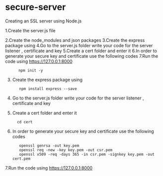 ﻿# secure-server
Creating an SSL server using Node.js

1.Create the server.js file

2.Create the node_modules and json packages
3.Create the express package using
4.Go to the server.js folder write your code for the server listener , certificate and key
5.Create a cert folder  and enter it
6.In order to generate your secure key and certificate use the following codes
7.Run the code  using https://127.0.0.1:8000


          npm init -y        
3. Create the express package using 

          npm install express --save

4. Go to the server.js folder write your code for the server listener , certificate and key
5.  Create a cert folder  and enter it 

          cd cert

6. In order to generate your secure key and certificate use the following codes


          openssl genrsa -out key.pem
          openssl req -new -key key.pem -out csr.pem
          openssl x509 -req -days 365 -in csr.pem -signkey key.pem -out cert.pem
        
7.Run the code  using https://127.0.0.1:8000
